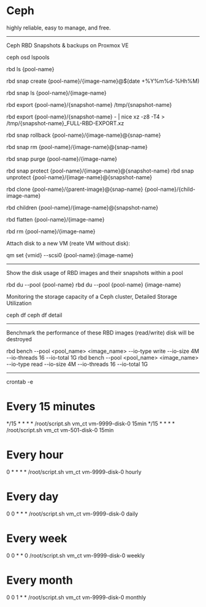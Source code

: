 # Ceph
highly reliable, easy to manage, and free.

---

Ceph RBD Snapshots & backups on Proxmox VE

ceph osd lspools

rbd ls {pool-name}

rbd snap create {pool-name}/{image-name}@$(date +%Y%m%d-%Hh%M)

rbd snap ls {pool-name}/{image-name}

rbd export {pool-name}/{snapshot-name} /tmp/{snapshot-name}

rbd export {pool-name}/{snapshot-name} - | nice xz -z8 -T4 > /tmp/{snapshot-name}_FULL-RBD-EXPORT.xz

rbd snap rollback {pool-name}/{image-name}@{snap-name}

rbd snap rm {pool-name}/{image-name}@{snap-name}

rbd snap purge {pool-name}/{image-name}

rbd snap protect {pool-name}/{image-name}@{snapshot-name}
rbd snap unprotect {pool-name}/{image-name}@{snapshot-name}

rbd clone {pool-name}/{parent-image}@{snap-name} {pool-name}/{child-image-name}

rbd children {pool-name}/{image-name}@{snapshot-name}

rbd flatten {pool-name}/{image-name}

rbd rm {pool-name}/{image-name}

Attach disk to a new VM (reate VM without disk):

qm set {vmid} --scsi0 {pool-name}:{image-name}

--------------------------------------

Show the disk usage of RBD images and their snapshots within a pool

rbd du --pool {pool-name}
rbd du --pool {pool-name} {image-name}

Monitoring the storage capacity of a Ceph cluster, Detailed Storage Utilization

ceph df
ceph df detail

--------------------------------------

Benchmark the performance of these RBD images (read/write) disk will be destroyed

rbd bench --pool <pool_name> <image_name> --io-type write --io-size 4M --io-threads 16 --io-total 1G
rbd bench --pool <pool_name> <image_name> --io-type read --io-size 4M --io-threads 16 --io-total 1G

--------------------------------------

crontab -e

# Every 15 minutes
*/15 * * * * /root/script.sh vm_ct vm-9999-disk-0 15min
*/15 * * * * /root/script.sh vm_ct vm-501-disk-0 15min

# Every hour
0 * * * * /root/script.sh vm_ct vm-9999-disk-0 hourly

# Every day
0 0 * * * /root/script.sh vm_ct vm-9999-disk-0 daily

# Every week
0 0 * * 0 /root/script.sh vm_ct vm-9999-disk-0 weekly

# Every month
0 0 1 * * /root/script.sh vm_ct vm-9999-disk-0 monthly
